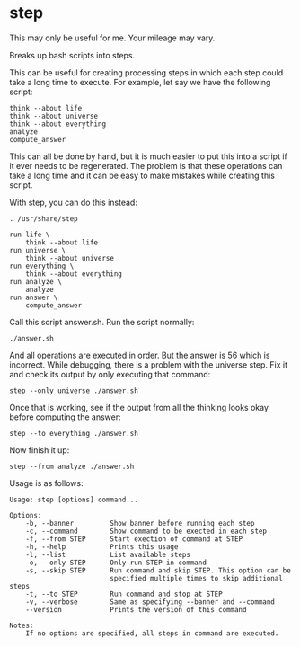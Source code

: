 step
====

This may only be useful for me. Your mileage may vary.

Breaks up bash scripts into steps.

This can be useful for creating processing steps in which each step
could take a long time to execute. For example, let say we have the
following script:

    think --about life
    think --about universe
    think --about everything
    analyze
    compute_answer

This can all be done by hand, but it is much easier to put this into a
script if it ever needs to be regenerated. The problem is that these
operations can take a long time and it can be easy to make mistakes while
creating this script. 

With step, you can do this instead:

    . /usr/share/step

    run life \
        think --about life
    run universe \
        think --about universe
    run everything \
        think --about everything
    run analyze \
        analyze
    run answer \
        compute_answer

Call this script answer.sh. Run the script normally:

    ./answer.sh

And all operations are executed in order. But the answer is 56 which
is incorrect. While debugging, there is a problem with the universe
step. Fix it and check its output by only executing that command:

    step --only universe ./answer.sh

Once that is working, see if the output from all the thinking looks
okay before computing the answer:

    step --to everything ./answer.sh

Now finish it up:

    step --from analyze ./answer.sh

Usage is as follows:

    Usage: step [options] command...

    Options:
        -b, --banner         Show banner before running each step
        -c, --command        Show command to be exected in each step
        -f, --from STEP      Start exection of command at STEP
        -h, --help           Prints this usage
        -l, --list           List available steps
        -o, --only STEP      Only run STEP in command
        -s, --skip STEP      Run command and skip STEP. This option can be
                             specified multiple times to skip additional steps
        -t, --to STEP        Run command and stop at STEP
        -v, --verbose        Same as specifying --banner and --command
        --version            Prints the version of this command

    Notes:
        If no options are specified, all steps in command are executed.






